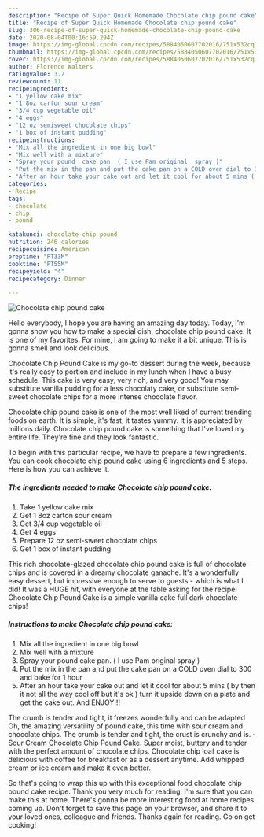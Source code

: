 ```yaml
---
description: "Recipe of Super Quick Homemade Chocolate chip pound cake"
title: "Recipe of Super Quick Homemade Chocolate chip pound cake"
slug: 306-recipe-of-super-quick-homemade-chocolate-chip-pound-cake
date: 2020-08-04T00:16:59.294Z
image: https://img-global.cpcdn.com/recipes/5884050607702016/751x532cq70/chocolate-chip-pound-cake-recipe-main-photo.jpg
thumbnail: https://img-global.cpcdn.com/recipes/5884050607702016/751x532cq70/chocolate-chip-pound-cake-recipe-main-photo.jpg
cover: https://img-global.cpcdn.com/recipes/5884050607702016/751x532cq70/chocolate-chip-pound-cake-recipe-main-photo.jpg
author: Florence Walters
ratingvalue: 3.7
reviewcount: 11
recipeingredient:
- "1 yellow cake mix"
- "1 8oz carton sour cream"
- "3/4 cup vegetable oil"
- "4 eggs"
- "12 oz semisweet chocolate chips"
- "1 box of instant pudding"
recipeinstructions:
- "Mix all the ingredient in one big bowl"
- "Mix well with a mixture"
- "Spray your pound  cake pan. ( I use Pam original  spray )"
- "Put the mix in the pan and put the cake pan on a COLD oven dial to 300 and bake for 1 hour"
- "After an hour take your cake out and let it cool for about 5 mins ( by then it not all the way cool off but it&#39;s ok ) turn it upside down on a plate and get the cake out. And ENJOY!!!"
categories:
- Recipe
tags:
- chocolate
- chip
- pound

katakunci: chocolate chip pound 
nutrition: 246 calories
recipecuisine: American
preptime: "PT33M"
cooktime: "PT55M"
recipeyield: "4"
recipecategory: Dinner

---
```



![Chocolate chip pound cake](https://img-global.cpcdn.com/recipes/5884050607702016/751x532cq70/chocolate-chip-pound-cake-recipe-main-photo.jpg)

Hello everybody, I hope you are having an amazing day today. Today, I'm gonna show you how to make a special dish, chocolate chip pound cake. It is one of my favorites. For mine, I am going to make it a bit unique. This is gonna smell and look delicious.

Chocolate Chip Pound Cake is my go-to dessert during the week, because it&#39;s really easy to portion and include in my lunch when I have a busy schedule. This cake is very easy, very rich, and very good! You may substitute vanilla pudding for a less chocolaty cake, or substitute semi-sweet chocolate chips for a more intense chocolate flavor.

Chocolate chip pound cake is one of the most well liked of current trending foods on earth. It is simple, it's fast, it tastes yummy. It is appreciated by millions daily. Chocolate chip pound cake is something that I've loved my entire life. They're fine and they look fantastic.


To begin with this particular recipe, we have to prepare a few ingredients. You can cook chocolate chip pound cake using 6 ingredients and 5 steps. Here is how you can achieve it.

<!--inarticleads1-->

##### The ingredients needed to make Chocolate chip pound cake:

1. Take 1 yellow cake mix
1. Get 1 8oz carton sour cream
1. Get 3/4 cup vegetable oil
1. Get 4 eggs
1. Prepare 12 oz semi-sweet chocolate chips
1. Get 1 box of instant pudding


This rich chocolate-glazed chocolate chip pound cake is full of chocolate chips and is covered in a dreamy chocolate ganache. It&#39;s a wonderfully easy dessert, but impressive enough to serve to guests - which is what I did! It was a HUGE hit, with everyone at the table asking for the recipe! Chocolate Chip Pound Cake is a simple vanilla cake full dark chocolate chips! 

<!--inarticleads2-->

##### Instructions to make Chocolate chip pound cake:

1. Mix all the ingredient in one big bowl
1. Mix well with a mixture
1. Spray your pound  cake pan. ( I use Pam original  spray )
1. Put the mix in the pan and put the cake pan on a COLD oven dial to 300 and bake for 1 hour
1. After an hour take your cake out and let it cool for about 5 mins ( by then it not all the way cool off but it&#39;s ok ) turn it upside down on a plate and get the cake out. And ENJOY!!!


The crumb is tender and tight, it freezes wonderfully and can be adapted Oh, the amazing versatility of pound cake, this time with sour cream and chocolate chips. The crumb is tender and tight, the crust is crunchy and is. · Sour Cream Chocolate Chip Pound Cake. Super moist, buttery and tender with the perfect amount of chocolate chips. Chocolate chip loaf cake is delicious with coffee for breakfast or as a dessert anytime. Add whipped cream or ice cream and make it even better. 

So that's going to wrap this up with this exceptional food chocolate chip pound cake recipe. Thank you very much for reading. I'm sure that you can make this at home. There's gonna be more interesting food at home recipes coming up. Don't forget to save this page on your browser, and share it to your loved ones, colleague and friends. Thanks again for reading. Go on get cooking!
